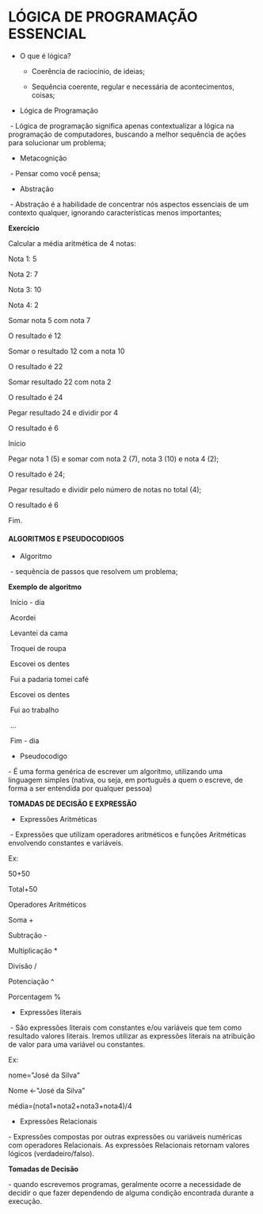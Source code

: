 # LÓGICA DE PROGRAMAÇÃO ESSENCIAL

* O que é lógica?

 	- Coerência de raciocínio, de ideias;

 	- Sequência coerente, regular e necessária de acontecimentos, coisas;

* Lógica de Programação

​	 \- Lógica de programação significa apenas contextualizar a lógica na  programação de computadores, buscando a melhor sequência de ações para  solucionar um problema;

* Metacognição

​	 \- Pensar como você pensa;

* Abstração

​	 \- Abstração é a habilidade de concentrar nós aspectos essenciais de um  contexto qualquer, ignorando características menos importantes;

 **Exercício**

 Calcular a média aritmética de 4 notas:

 Nota 1: 5

 Nota 2: 7

 Nota 3: 10

 Nota 4: 2

 

Somar nota 5 com nota 7

O resultado é 12

Somar o resultado 12 com a nota 10 

O resultado é 22

Somar resultado 22 com nota 2

O resultado é 24

Pegar resultado 24 e dividir por 4 

O resultado é 6



Início

Pegar nota 1 (5) e somar com nota 2 (7), nota 3 (10) e nota 4 (2);

O resultado é 24; 

Pegar resultado e dividir pelo número de notas no total (4);

O resultado é 6

Fim.



#### ALGORITMOS E PSEUDOCODIGOS

* Algoritmo

​	- sequência de passos que resolvem um problema;



**Exemplo de algoritmo**

​    Início - dia

​    Acordei

​    Levantei da cama

​    Troquei de roupa

​    Escovei os dentes

​    Fui a padaria tomei café 

​    Escovei os dentes 

​    Fui ao trabalho

​    ...

​    Fim - dia 



* Pseudocodigo

\- É uma forma genérica de escrever um algoritmo, utilizando uma linguagem simples (nativa, ou seja, em português a quem o escreve, de forma a ser entendida por qualquer pessoa)



**TOMADAS DE DECISÃO E EXPRESSÃO**

* Expressões Aritméticas

​	\- Expressões que utilizam operadores aritméticos e funções Aritméticas envolvendo constantes e variáveis.

 Ex: 

 50+50

 Total+50

   Operadores Aritméticos

   Soma +

   Subtração -

   Multiplicação *

   Divisão /

   Potenciação ^

   Porcentagem %

* Expressões literais 

​	\- São expressões literais com constantes e/ou variáveis que tem como  resultado valores literais. Iremos utilizar as expressões literais na  atribuição de valor para uma variável ou constantes.

Ex:

nome="José da Silva"

Nome <-"José da Silva"

média=(nota1+nota2+nota3+nota4)/4

* Expressões Relacionais 

\- Expressões compostas por outras expressões ou variáveis numéricas com  operadores Relacionais. As expressões Relacionais retornam valores  lógicos (verdadeiro/falso).



**Tomadas de Decisão** 

\- quando escrevemos programas, geralmente ocorre a necessidade de decidir o que fazer dependendo de alguma condição encontrada durante a  execução.

